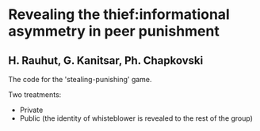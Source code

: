 # Revealing the thief:informational asymmetry in peer punishment
## H. Rauhut, G. Kanitsar, Ph. Chapkovski

The code for the 'stealing-punishing' game.

Two treatments:
- Private
- Public (the identity of whisteblower is revealed to the rest of the group)
